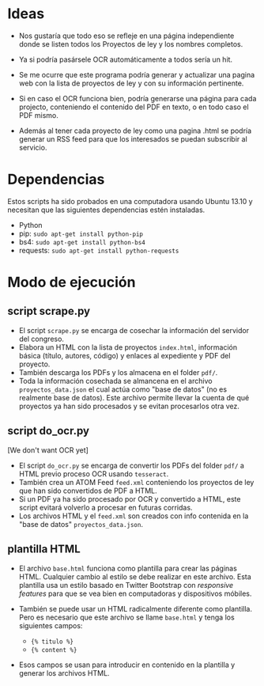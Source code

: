 # Ideas

* Nos gustaría que todo eso se refleje en una página independiente donde se listen todos los Proyectos de ley y los nombres completos.
* Ya si podría pasársele OCR automáticamente a todos sería un hit.

* Se me ocurre que este programa podría generar y actualizar una pagina web con la lista de proyectos de ley y con su información pertinente.
* Si en caso el OCR funciona bien, podría generarse una página para cada projecto, conteniendo el contenido del PDF en texto, o en todo caso el PDF mismo.
* Además al tener cada proyecto de ley como una pagina .html se podría generar un RSS feed para que los interesados se puedan subscribir al servicio.

# Dependencias
Estos scripts ha sido probados en una computadora usando Ubuntu 13.10 y
necesitan que las siguientes dependencias estén instaladas.

* Python
* pip: ``sudo apt-get install python-pip``
* bs4: ``sudo apt-get install python-bs4``
* requests: ``sudo apt-get install python-requests``

# Modo de ejecución

## script scrape.py

* El script ``scrape.py`` se encarga de cosechar la información del servidor del
congreso.
* Elabora un HTML con la lista de proyectos ``index.html``,
información básica (título, autores, código) y enlaces al expediente y PDF del
proyecto. 
* También descarga los PDFs y los almacena en el folder ``pdf/``.
* Toda la información cosechada se almancena en el archivo
  ``proyectos_data.json`` el cual actúa como "base de datos" (no es realmente
  base de datos). Este archivo permite llevar la cuenta de qué proyectos ya han
  sido procesados y se evitan procesarlos otra vez.

## script do_ocr.py
[We don't want OCR yet]

* El script ``do_ocr.py`` se encarga de convertir los PDFs del folder ``pdf/``
  a HTML previo proceso OCR usando ``tesseract``.
* También crea un ATOM Feed ``feed.xml`` conteniendo los proyectos de ley que
  han sido convertidos de PDF a HTML.
* Si un PDF ya ha sido procesado por OCR y convertido a HTML, este script
  evitará volverlo a procesar en futuras corridas.
* Los archivos HTML y el ``feed.xml`` son creados con info contenida en la
  "base de datos" ``proyectos_data.json``.

## plantilla HTML

* El archivo ``base.html`` funciona como plantilla para crear las páginas HTML.
  Cualquier cambio al estilo se debe realizar en este archivo. Esta plantilla
  usa un estilo basado en Twitter Bootstrap con *responsive features* para que
  se vea bien en computadoras y dispositivos móbiles.
* También se puede usar un HTML radicalmente diferente como plantilla. Pero es
  necesario que este archivo se llame ``base.html`` y tenga los siguientes
  campos:

     * ``{% titulo %}``
     * ``{% content %}``

* Esos campos se usan para introducir en contenido en la plantilla y generar
  los archivos HTML.





